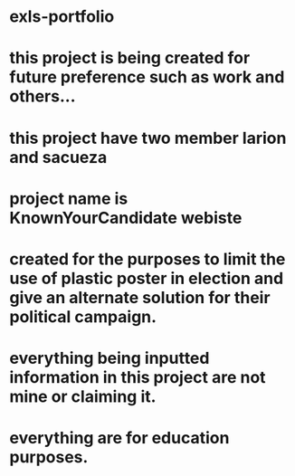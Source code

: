 # exls-portfolio

# this project is being created for future preference such as work and others...
# this project have two member larion and sacueza

# project name is KnownYourCandidate webiste

# created for the purposes to limit the use of plastic poster in election and give an alternate solution for their political campaign.
# everything being inputted information in this project are not mine or claiming it. 
# everything are for education purposes.
